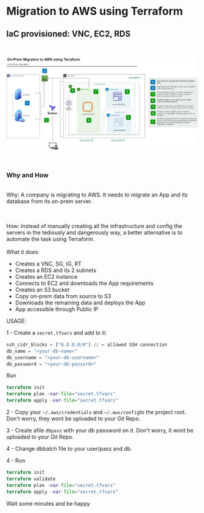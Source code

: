 # Migration to AWS using Terraform

## IaC provisioned: VNC, EC2, RDS
<br/>

![](On-Prem-to-AWS-Migration.jpg)

<br/>

### Why and How
<br/>
Why: A company is migrating to AWS. It needs to migrate an App and its database from its on-prem server.

<br/><br/>
How: Instead of manually creating all the infrastructure and config the servers in the tediously and dangerously way, a better alternative is to automate the task using Terraform.
<br/><br/>
What it does:
<br/>  
- Creates a VNC, SG, IG, RT <br/>
- Creates a RDS and its 2 subnets <br/>
- Creates an EC2 instance <br/>
- Connects to EC2 and downloads the App requirements <br/>
- Creates an S3 bucket <br/>
- Copy on-prem data from source to S3 <br/>
- Downloads the remaining data and deploys the App <br/>
- App accessible through Public IP <br/>


USAGE:

1 - Create a `secret.tfvars` and add to it:


```Terraform
ssh_cidr_blocks = ["0.0.0.0/0"] // ← allowed SSH connection
db_name = "<your-db-name>"
db_username = "<your-db-username>"
db_password = "<your-db-passord>"
```

Run 
```Terraform
terraform init
terraform plan -var-file="secret.tfvars"
terraform apply -var-file="secret.tfvars"
```


2 - Copy your `~/.aws/credentials` and `~/.aws/config`to the project root. Don't worry, they wont be uploaded to your Git Repo.

3 - Create afile `dbpass` with your db password on it. Don't worry, it wont be uploaded to your Git Repo.

4 - Change dbbatch file to your user/pass and db.

4 - Run
```Terraform
terraform init
terraform validate
terraform plan -var-file="secret.tfvars"
terraform apply -var-file="secret.tfvars"
```

Wait some minutes and be happy
